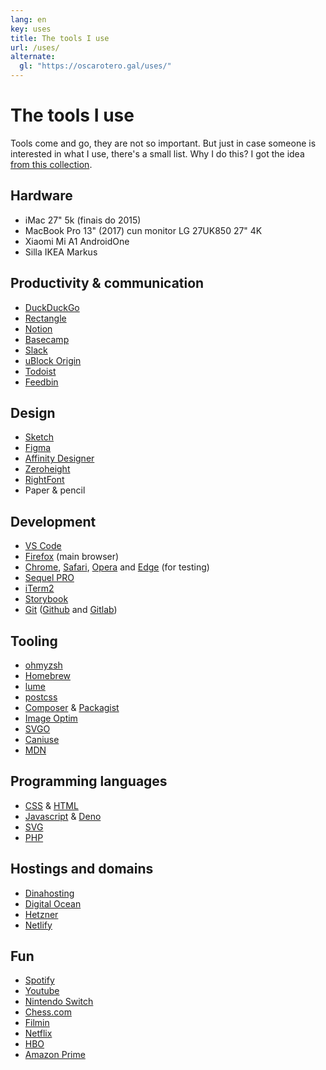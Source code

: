 ```yaml
---
lang: en
key: uses
title: The tools I use
url: /uses/
alternate:
  gl: "https://oscarotero.gal/uses/"
---
```


# The tools I use

Tools come and go, they are not so important. But just in case someone is
interested in what I use, there's a small list. Why I do this? I got the idea
[from this collection](https://github.com/wesbos/awesome-uses).

## Hardware

- iMac 27" 5k (finais do 2015)
- MacBook Pro 13" (2017) cun monitor LG 27UK850 27" 4K
- Xiaomi Mi A1 AndroidOne
- Silla IKEA Markus

## Productivity & communication

- [DuckDuckGo](https://duckduckgo.com/)
- [Rectangle](https://rectangleapp.com/)
- [Notion](https://www.notion.so/)
- [Basecamp](https://basecamp.com/)
- [Slack](http://slack.com/)
- [uBlock Origin](https://github.com/gorhill/uBlock)
- [Todoist](https://todoist.com/)
- [Feedbin](https://feedbin.com/)

## Design

- [Sketch](https://www.sketch.com/)
- [Figma](https://www.figma.com/)
- [Affinity Designer](https://affinity.serif.com/designer/)
- [Zeroheight](https://zeroheight.com/)
- [RightFont](https://rightfontapp.com/)
- Paper & pencil

## Development

- [VS Code](https://code.visualstudio.com/)
- [Firefox](https://www.mozilla.org/firefox/) (main browser)
- [Chrome](https://www.google.com/chrome/),
  [Safari](https://www.apple.com/safari/), [Opera](https://www.opera.com/) and
  [Edge](https://www.microsoft.com/edge) (for testing)
- [Sequel PRO](https://sequelpro.com/)
- [iTerm2](https://www.iterm2.com/)
- [Storybook](https://storybook.js.org/)
- [Git](https://git-scm.com/) ([Github](https://github.com/) and
  [Gitlab](https://gitlab.com/))

## Tooling

- [ohmyzsh](https://ohmyz.sh/)
- [Homebrew](https://brew.sh/)
- [lume](https://lumeland.github.io/)
- [postcss](https://postcss.org/)
- [Composer](https://getcomposer.org/) & [Packagist](https://packagist.org/)
- [Image Optim](https://imageoptim.com/mac)
- [SVGO](https://github.com/svg/svgo)
- [Caniuse](https://caniuse.com/)
- [MDN](https://developer.mozilla.org/)

## Programming languages

- [CSS](https://www.w3.org/Style/CSS/) & [HTML](https://www.w3.org/html/)
- [Javascript](http://www.ecma-international.org/) & [Deno](https://deno.land/)
- [SVG](https://www.w3.org/Graphics/SVG/)
- [PHP](https://www.php.net/)

## Hostings and domains

- [Dinahosting](https://dinahosting.com/)
- [Digital Ocean](https://www.digitalocean.com/)
- [Hetzner](https://www.hetzner.com/)
- [Netlify](https://www.netlify.com/)

## Fun

- [Spotify](https://www.spotify.com/)
- [Youtube](https://www.youtube.com/)
- [Nintendo Switch](https://www.nintendo.es/)
- [Chess.com](https://www.chess.com/)
- [Filmin](https://www.filmin.es/)
- [Netflix](https://www.netflix.com/)
- [HBO](https://hboespana.com/)
- [Amazon Prime](https://www.primevideo.com/)
